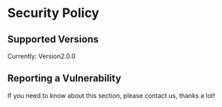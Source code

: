 # Security Policy

## Supported Versions

Currently: Version2.0.0

## Reporting a Vulnerability

If you need to know about this section, please contact us, thanks a lot!
